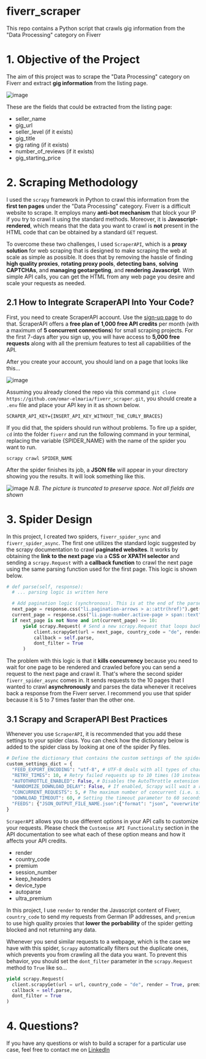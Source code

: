 # fiverr_scraper
This repo contains a Python script that crawls gig information from the "Data Processing" category on Fiverr

# 1. Objective of the Project
The aim of this project was to scrape the "Data Processing" category on Fiverr and extract **gig information** from the listing page.

![image](https://user-images.githubusercontent.com/98691360/198831106-e30af12c-5275-4740-81f9-8f22da3fbc6a.png)

These are the fields that could be extracted from the listing page:
- seller_name
- gig_url
- seller_level (if it exists)
- gig_title
- gig rating (if it exists)
- number_of_reviews (if it exists)
- gig_starting_price

# 2. Scraping Methodology
I used the ```scrapy``` framework in Python to crawl this information from the **first ten pages** under the "Data Processing" category. Fiverr is a difficult website to scrape. It employs many **anti-bot mechanism** that block your IP if you try to crawl it using the standard methods. Moreover, it is **Javascript-rendered**, which means that the data you want to crawl is **not** present in the HTML code that can be obtained by a standard ```GET``` request.

To overcome these two challenges, I used ```ScraperAPI```, which is a **proxy solution** for web scraping that is designed to make scraping the web at scale as simple as possible. It does that by removing the hassle of finding **high quality proxies**, **rotating proxy pools**, **detecting bans**, **solving CAPTCHAs**, and **managing geotargeting**, and **rendering Javascript**. With simple API calls, you can get the HTML from any web page you desire and scale your requests as needed.

## 2.1 How to Integrate ScraperAPI Into Your Code?
First, you need to create ScraperAPI account. Use the [sign-up page](https://dashboard.scraperapi.com/signup) to do that. ScraperAPI offers a **free plan of 1,000 free API credits** per month (with a maximum of **5 concurrent connections**) for small scraping projects. For the first 7-days after you sign up, you will have access to **5,000 free requests** along with all the premium features to test all capabilities of the API.

After you create your account, you should land on a page that looks like this...

![image](https://user-images.githubusercontent.com/98691360/198832083-12a3bc7e-d8a4-492e-bb61-2f3e93db98ed.png)

Assuming you already cloned the repo via this command ```git clone https://github.com/omar-elmaria/fiverr_scraper.git```, you should create a ```.env``` file and place your API key in it as shown below.
```
SCRAPER_API_KEY={INSERT_API_KEY_WITHOUT_THE_CURLY_BRACES}
```
If you did that, the spiders should run without problems. To fire up a spider, ```cd``` into the folder ```fiverr``` and run the following command in your terminal, replacing the variable {SPIDER_NAME} with the name of the spider you want to run.
```
scrapy crawl SPIDER_NAME
```
After the spider finishes its job, a **JSON file** will appear in your directory showing you the results. It will look something like this.

![image](https://user-images.githubusercontent.com/98691360/198832371-e699944c-ec8c-4dd2-87d9-fcc73309ee0f.png)
_N.B. The picture is truncated to preserve space. Not all fields are shown_

# 3. Spider Design
In this project, I created two spiders, ```fiverr_spider_sync``` and ```fiverr_spider_async```. The first one utilizes the standard logic suggested by the scrapy documentation to crawl **paginated websites**. It works by obtaining the **link to the next page** via a **CSS or XPATH selector** and sending a ```scrapy.Request``` with a **callback function** to crawl the next page using the same parsing function used for the first page. This logic is shown below.
```python
# def parse(self, response):
  # ... parsing logic is written here

  # Add pagination logic (synchronous). This is at the end of the parse function after the fields are yielded to a dictionary
  next_page = response.css("li.pagination-arrows > a::attr(href)").get() # Obtain the link to the next page
  current_page = response.css("li.page-number.active-page > span::text").get() # Obtain the current page number
  if next_page is not None and int(current_page) <= 10:
      yield scrapy.Request( # Send a new scrapy.Request that loops back to the parse function to crawl the same data on the next
          client.scrapyGet(url = next_page, country_code = "de", render = True),
          callback = self.parse,
          dont_filter = True
      )
```

The problem with this logic is that it **kills concurrency** because you need to wait for one page to be rendered and crawled before you can send a request to the next page and crawl it. That's where the second spider ```fiverr_spider_async``` comes in. It sends requests to the 10 pages that I wanted to crawl **asynchronously** and parses the data whenever it receives back a response from the Fiverr server. I recommend you use that spider because it is 5 to 7 times faster than the other one.

## 3.1 Scrapy and ScraperAPI Best Practices
Whenever you use ```ScraperAPI```, it is recommended that you add these settings to your spider class. You can check how the dictionary below is added to the spider class by looking at one of the spider Py files.
```python
# Define the dictionary that contains the custom settings of the spiders. This will be used in all other spiders
custom_settings_dict = {
  "FEED_EXPORT_ENCODING": "utf-8", # UTF-8 deals with all types of characters
  "RETRY_TIMES": 10, # Retry failed requests up to 10 times (10 instead of 3 because Fiverr is a hard site to scrape)
  "AUTOTHROTTLE_ENABLED": False, # Disables the AutoThrottle extension (recommended to be used with proxy services unless the website is tough to crawl)
  "RANDOMIZE_DOWNLOAD_DELAY": False, # If enabled, Scrapy will wait a random amount of time (between 0.5 * DOWNLOAD_DELAY and 1.5 * DOWNLOAD_DELAY) while fetching requests from the same website
  "CONCURRENT_REQUESTS": 5, # The maximum number of concurrent (i.e. simultaneous) requests that will be performed by the Scrapy downloader
  "DOWNLOAD_TIMEOUT": 60, # Setting the timeout parameter to 60 seconds as per the ScraperAPI documentation
  "FEEDS": {"JSON_OUTPUT_FILE_NAME.json":{"format": "json", "overwrite": True}} # Export to a JSON file with an overwrite functionality
}
```

```ScraperAPI``` allows you to use different options in your API calls to customize your requests. Please check the ```Customise API Functionality``` section in the API documentation to see what each of these option means and how it affects your API credits.
- render
- country_code
- premium
- session_number
- keep_headers
- device_type
- autoparse
- ultra_premium

In this project, I use ```render``` to render the Javascript content of Fiverr, ```country_code``` to send my requests from German IP addresses, and ```premium``` to use high quality proxies that **lower the porbability** of the spider getting blocked and not returning any data.

Whenever you send similar requests to a webpage, which is the case we have with this spider, ```Scrapy``` automatically filters out the duplicate ones, which prevents you from crawling all the data you want. To prevent this behavior, you should set the ```dont_filter``` parameter in the ```scrapy.Request``` method to ```True``` like so...
```python
yield scrapy.Request(
  client.scrapyGet(url = url, country_code = "de", render = True, premium = True),
  callback = self.parse,
  dont_filter = True
)
```
# 4. Questions?
If you have any questions or wish to build a scraper for a particular use case, feel free to contact me on [LinkedIn](https://www.linkedin.com/in/omar-elmaria/)
